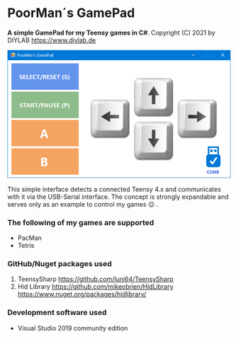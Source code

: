 # PoorMan´s GamePad
 **A simple GamePad for my Teensy games in C#**.
Copyright (C) 2021 by DIYLAB <https://www.diylab.de>

![](screenshots/gamepad.png)

This simple interface detects a connected Teensy 4.x and communicates with it via the USB-Serial interface.
The concept is strongly expandable and serves only as an example to control my games :wink: .

### The following of my games are supported

- PacMan <Link follows>
- Tetris <Link follows>

### GitHub/Nuget packages used

1. TeensySharp <https://github.com/luni64/TeensySharp>
2. Hid Library <https://github.com/mikeobrien/HidLibrary> <https://www.nuget.org/packages/hidlibrary/>

### Development software used

* Visual Studio 2019 community edition